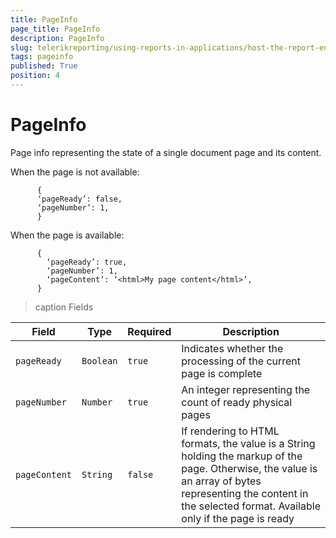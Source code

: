 ```yaml
---
title: PageInfo
page_title: PageInfo 
description: PageInfo
slug: telerikreporting/using-reports-in-applications/host-the-report-engine-remotely/telerik-reporting-rest-services/rest-api-reference/json-entities/pageinfo
tags: pageinfo
published: True
position: 4
---
```


# PageInfo



Page info representing the state of a single document page and its content.       


When the page is not available:

    
          {
          ‘pageReady’: false,
          ‘pageNumber’: 1,
          }
        

When the page is  available:

    
          {
            ‘pageReady’: true,
            ‘pageNumber’: 1,
            ‘pageContent’: ‘<html>My page content</html>’,
          }
        


>caption Fields

| Field | Type | Required | Description |
| ------ | ------ | ------ | ------ |
|`pageReady`|`Boolean`|`true`|Indicates whether the processing of the current page is complete|
|`pageNumber`|`Number`|`true`|An integer representing the count of ready physical pages|
|`pageContent`|`String`|`false`|If rendering to HTML formats, the value is a String holding the markup of the page.              Otherwise, the value is an array of bytes representing the content in the selected format.              Available only if the page is ready|

